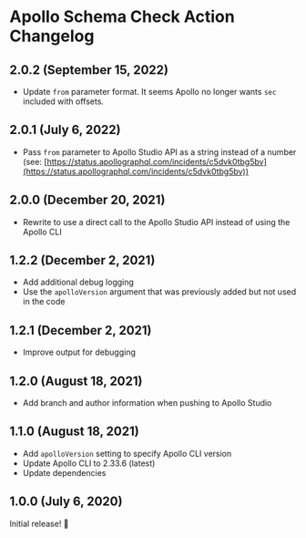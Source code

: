 # Apollo Schema Check Action Changelog

## 2.0.2 (September 15, 2022)

- Update `from` parameter format. It seems Apollo no longer wants `sec` included with offsets.

## 2.0.1 (July 6, 2022)

- Pass `from` parameter to Apollo Studio API as a string instead of a number (see: [https://status.apollographql.com/incidents/c5dvk0tbg5bv](https://status.apollographql.com/incidents/c5dvk0tbg5bv))

## 2.0.0 (December 20, 2021)

- Rewrite to use a direct call to the Apollo Studio API instead of using the Apollo CLI

## 1.2.2 (December 2, 2021)

- Add additional debug logging
- Use the `apolloVersion` argument that was previously added but not used in the code

## 1.2.1 (December 2, 2021)

- Improve output for debugging

## 1.2.0 (August 18, 2021)

- Add branch and author information when pushing to Apollo Studio

## 1.1.0 (August 18, 2021)

- Add `apolloVersion` setting to specify Apollo CLI version
- Update Apollo CLI to 2.33.6 (latest)
- Update dependencies

## 1.0.0 (July 6, 2020)

Initial release! :tada:

